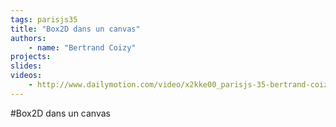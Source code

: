 ```yaml
---
tags: parisjs35
title: "Box2D dans un canvas"
authors:
    - name: "Bertrand Coizy"
projects:
slides:
videos:
    - http://www.dailymotion.com/video/x2kke00_parisjs-35-bertrand-coizy-box2d-dans-un-canvas_webcam
---
```

#Box2D dans un canvas
